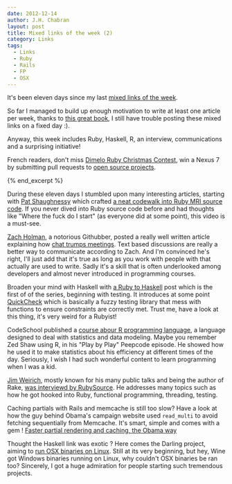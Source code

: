 ```yaml
---
date: 2012-12-14
author: J.H. Chabran
layout: post
title: Mixed links of the week (2)
category: Links
tags:
  - Links
  - Ruby
  - Rails
  - FP
  - OSX
---
```


It's been eleven days since my last [mixed links of the week](http://jhchabran.com/blog/2012/12/03/mixed-links-of-the-week-1).

So far I managed to build up enough motivation to write at least one article
per week, thanks to [this great book](http://www.amazon.com/gp/product/1934356883/ref=as_li_qf_sp_asin_tl?ie=UTF8&camp=1789&creative=9325&creativeASIN=1934356883&linkCode=as2&tag=jhchabran-20"), I still have trouble posting these mixed links on a fixed day :).

Anyway, this week includes Ruby, Haskell, R, an interview,
communications and a surprising initiative!

French readers, don't miss [Dimelo Ruby Christmas Contest](http://contest.dimelo.com/), win a Nexus 7 by submitting pull requests to [open source projects](http://contest.dimelo.com/#packaging).

{% end_excerpt %}

During these eleven days I stumbled upon many interesting articles,
starting with [Pat Shaughnessy](http://patshaughnessy.net/) which
crafted [a neat codewalk into Ruby MRI source
code](http://www.rubyinside.com/ruby-mri-code-walk-tour-6020.html). If
you never dived into Ruby source code before and had thoughts like "Where the fuck
do I start" (as everyone did at some point), this video is a must-see.

[Zach Holman](http://zachholman.com/), a notorious Githubber, posted a really well written article explaining how [chat trumps meetings](http://zachholman.com/posts/chat/). Text based discussions are really a better way to communicate according to Zach. And I'm convinced he's right, I'll just add that it's true as long as you work with people with that actually are used to write. Sadly it's a skill that is often underlooked among developers and almost never introduced in programming courses.

Broaden your mind with Haskell with [a Ruby to Haskell](http://bendyworks.com/geekville/articles/2012/12/from-ruby-to-haskell-part-1-testing)
 post which is the first of of the series, beginning with testing. It introduces at some point [QuickCheck](http://hackage.haskell.org/package/QuickCheck) which is basically a fuzzy testing library that mess with functions to ensure constraints are correctly met. Trust me, have a look at this thing, it's very weird for a Rubyist!

CodeSchool published a [course abour R programming language](http://tryr.codeschool.com/), a language designed to deal with
statistics and data modeling. Maybe you remember Zed Shaw using R, in his "Play by Play" Peepcode episode. He showed how he used it to make statistics about his efficiency at different times of the day. Seriously, I wish I had such wonderful content to learn programming when I was a kid. 

[Jim Weirich](http://www.confreaks.com/presenters/24-jim-weirich), mostly known for his many public talks and being the author of Rake, [was interviewd by RubySource](http://rubysource.com/an-interview-with-jim-weirich/). He addresses many topics such as how he got hooked into Ruby, functional programming, threading, testing.

Caching partials with Rails and memcache is still too slow? Have a look
at how the guy behind Obama's campaign website used ```read_multi``` to avoid
fetching sequentially from Memcache. It's smart, simple and comes with a
gem ! [Faster partial rendering and caching, the Obama way](http://ninjasandrobots.com/rails-faster-partial-rendering-and-caching/)

Thought the Haskell link was exotic ? Here comes the Darling project, aiming
to [run OSX binaries on Linux](http://www.phoronix.com/scan.php?page=news_item&px=MTI0Njc).
Still at its very beginning, but hey, Wine got Windows binaries running
on Linux, why couldn't OSX binaries be ran too? Sincerely, I got a huge admiration for people starting such tremendous projects. 

